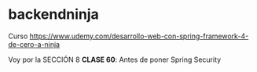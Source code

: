 # backendninja
Curso  https://www.udemy.com/desarrollo-web-con-spring-framework-4-de-cero-a-ninja

Voy por la SECCIÓN 8 **CLASE 60**:
Antes de poner Spring Security
